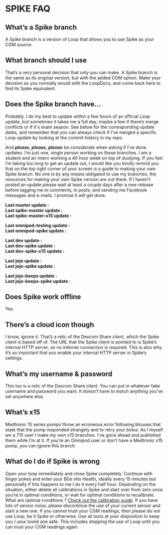 # SPIKE FAQ

## What’s a Spike branch
A Spike branch is a version of Loop that allows you to use Spike as your CGM source.

## What branch should I use
That’s a very personal decision that only you can make. A Spike branch is the same as its original version, but with the added CGM option. Make your decision as you normally would with the LoopDocs, and come back here to find its Spike equivalent.

## Does the Spike branch have...
Probably. I do my best to update within a few hours of an official Loop update, but sometimes it takes me a full day, maybe a few if there’s merge conflicts or if it's exam season. See below for the corresponding update dates, and remember that you can always check if I’ve merged a specific Loop update by looking at the commit history in my repo.

And ***please, please, please*** be considerate when asking if I’ve done updates. I’m just one, single person working on these branches. I am a student and an intern working a 40 hour week on top of studying. If you feel I’m taking too long to get an update out, I would like you kindly remind you that on the top right corner of your screen is a guide to making your own Spike branch. No one is by any means obligated to use my branches, the resources for making your own Spike version are out there. If I haven’t posted an update please wait at least a couple days after a new release before tagging me in comments, in posts, and sending me Facebook messages and e-mails. I promise it will get done.

<div>
<p> <b> Last master update : </b> <span class="master"> </span> </br>
<b> Last spike-master update : </b> <span class="spike-master"> </span> </br>
<b> Last spike-master-x15 update : </b> <span class="spike-master-x15"> </span>
</p>
<p> <b> Last omnipod-testing update : </b> <span class="omnipod-testing"> </span> </br>
<b> Last omnipod-spike update : </b> <span class="omnipod-spike"> </span>
</p>
<p> <b> Last dev update : </b> <span class="dev"> </span> </br>
<b> Last dev-spike update : </b> <span class="dev-spike"> </span> </br>
<b> Last dev-spike-x15 update : </b> <span class="dev-spike-x15"> </span>
</p>
<p> <b> Last jojo update : </b> <span class="jojo"> </span> </br>
<b> Last jojo-spike update : </b> <span class="jojo-spike"> </span>
</p>
<p> <b> Last jojo-beeps update : </b> <span class="jojo-beeps"> </span> </br>
<b> Last jojo-beeps-spike update : </b> <span class="jojo-beeps-spike"> </span>
</p>
</div>

## Does Spike work offline
Yes.

## There’s a cloud icon though
I know, ignore it. That’s a relic of the Dexcom Share client, which the Spike client is based off of. The URL that the Spike client is pointed to is Spike’s internal HTTP server, so no internet connection is required. This is also why it’s so important that you enable your internal HTTP server in Spike’s settings.

## What’s my username & password
This too is a relic of the Dexcom Share client. You can put in whatever fake username and password you want. It doesn’t have to match anything you’ve set anywhere else.

## What’s x15
Medtronic 15 series pumps throw an erroneous error following blouses that state that the pump responded strangely and to retry your bolus. As I myself am a 715 user I make my own x15 branches. I’ve gone ahead and published them while I’m at it. If you’re an Omnipod user or don’t have a Medtronic x15 pump, you can ignore this branch.

## What do I do if Spike is wrong
Open your loop immediately and close Spike completely. Continue with finger pokes and enter your BGs into Health, ideally every 15 minutes but personally if this happens to me I do it every half hour. Depending on the situation, either delete all calibrations in Spike and start over from zero once you’re in optimal conditions, or wait for optimal conditions to recalibrate. What are optimal conditions ? [Check out the calibration guide](https://cyoung1024.github.io/spike-guide/calibration/). If you have lots of sensor noise, please discontinue the use of your current sensor and start a new one. If you cannot trust your CGM readings, then please do not use Loop, be it Spike or otherwise. Use all tools at your disposition to keep you / your loved one safe. This includes stopping the use of Loop until you can trust your CGM readings again.
